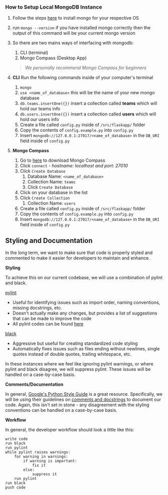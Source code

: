 ### How to Setup Local MongoDB Instance
1. Follow the steps [here](https://docs.mongodb.com/manual/installation/) to install mongo for your respective OS
2. run `mongo --version` if you have installed mongo correctly then the output of this command will be your current mongo version
3. So there are two mains ways of interfacing with mongodb: 
    1. CLI (terminal)
    2. Mongo Compass (Desktop App) 
    > *We personally recommend Mongo Compass for beginners*

4. **CLI**
   Run the following commands inside of your computer's terminal
    1. `mongo` 
    2. `use <name_of_database>` this will be the name of your new mongo database
    3. `db.teams.insertOne({})` insert a collection called **teams** which will hold our teams info
    4. `db.users.insertOne({})` insert a collection called **users** which will hold our users info
    5. Create a file called `config.py` inside of `/src/flaskapp/` folder
    6. Copy the contents of `config.example.py` into `config.py`
    7. Insert `mongodb://127.0.0.1:27017/<name_of_database>` in the `DB_URI` field inside of `config.py` 

5. **Mongo Compass**
    1. Go to [here](https://www.mongodb.com/try/download/compass) to download Mongo Compass
    2. Click `connect` - *hostname: localhost and port: 27010*
    3. Click `Create Database` 
       1. Database Name: `<name_of_database>` 
       2. Collection Name: `teams`
       3. Click `Create Database`
    4. Click on your database in the list
    5. Click `Create Collection`
       1. Collection Name: `users`
    6.  Create a file called `config.py` inside of `/src/flaskapp/` folder
    7.  Copy the contents of `config.example.py` into `config.py`
    8.  Insert `mongodb://127.0.0.1:27017/<name_of_database>` in the `DB_URI` field inside of `config.py` 


## Styling and Documentation

In the long term, we want to make sure that code is properly styled and commented to make it easier for developers to maintain and enhance.

**Styling**

To achieve this on our current codebase, we will use a combination of pylint and black.

[pylint](https://www.pylint.org/)
- Useful for identifying issues such as import order, naming conventions, missing docstrings, etc.
- Doesn't actually make any changes, but provides a list of suggestions that can be made to improve the code
- All pylint codes can be found [here](http://pylint-messages.wikidot.com/all-codes)

[black](https://black.readthedocs.io/en/stable/)
- Aggressive but useful for creating standardized code styling
- Automatically fixes issues such as files ending without newlines, single quotes instead of double quotes, trailing whitespace, etc.

In these instances where we feel like ignoring pylint warnings, or where pylint and black disagree, we will suppress pylint. These issues will be handled on a case-by-case basis.

**Comments/Documentation**

In general, [Google's Python Style Guide](https://google.github.io/styleguide/pyguide.html) is a great resource. Specifically, we will be using their guidelines on [comments and docstrings](https://google.github.io/styleguide/pyguide.html#38-comments-and-docstrings) to document our code. Again, this isn't set in stone - any disagreement with the styling conventions can be handled on a case-by-case basis.

**Workflow**

In general, the developer workflow should look a little like this:

```
write code
run black
run pylint
while pylint raises warnings:
    for warning in warnings:
        if warning is important:
            fix it
        else:
            suppress it
    run pylint
run black
push code
```
